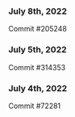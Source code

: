 ### July 8th, 2022

Commit #205248

### July 5th, 2022

Commit #314353


### July 4th, 2022

Commit #72281
